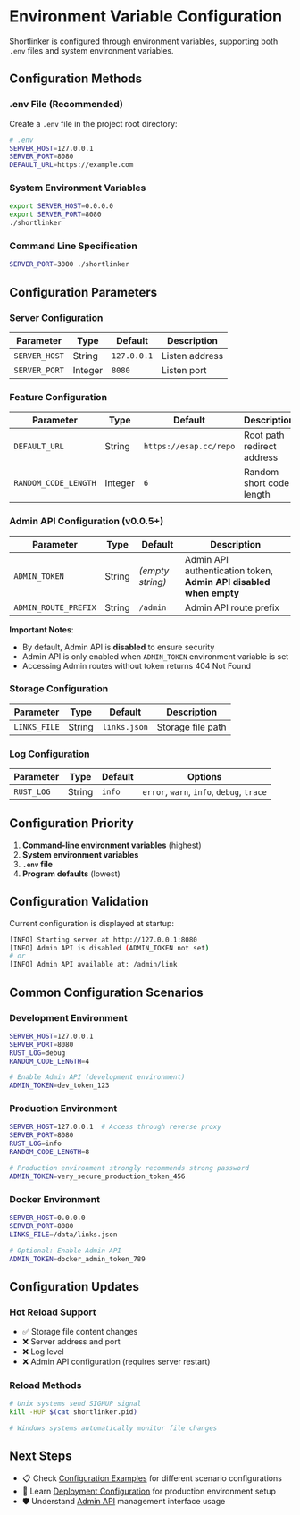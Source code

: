 # Environment Variable Configuration

Shortlinker is configured through environment variables, supporting both `.env` files and system environment variables.

## Configuration Methods

### .env File (Recommended)
Create a `.env` file in the project root directory:

```bash
# .env
SERVER_HOST=127.0.0.1
SERVER_PORT=8080
DEFAULT_URL=https://example.com
```

### System Environment Variables
```bash
export SERVER_HOST=0.0.0.0
export SERVER_PORT=8080
./shortlinker
```

### Command Line Specification
```bash
SERVER_PORT=3000 ./shortlinker
```

## Configuration Parameters

### Server Configuration

| Parameter | Type | Default | Description |
|-----------|------|---------|-------------|
| `SERVER_HOST` | String | `127.0.0.1` | Listen address |
| `SERVER_PORT` | Integer | `8080` | Listen port |

### Feature Configuration

| Parameter | Type | Default | Description |
|-----------|------|---------|-------------|
| `DEFAULT_URL` | String | `https://esap.cc/repo` | Root path redirect address |
| `RANDOM_CODE_LENGTH` | Integer | `6` | Random short code length |

### Admin API Configuration (v0.0.5+)

| Parameter | Type | Default | Description |
|-----------|------|---------|-------------|
| `ADMIN_TOKEN` | String | *(empty string)* | Admin API authentication token, **Admin API disabled when empty** |
| `ADMIN_ROUTE_PREFIX` | String | `/admin` | Admin API route prefix |

**Important Notes**:
- By default, Admin API is **disabled** to ensure security
- Admin API is only enabled when `ADMIN_TOKEN` environment variable is set
- Accessing Admin routes without token returns 404 Not Found

### Storage Configuration

| Parameter | Type | Default | Description |
|-----------|------|---------|-------------|
| `LINKS_FILE` | String | `links.json` | Storage file path |

### Log Configuration

| Parameter | Type | Default | Options |
|-----------|------|---------|---------|
| `RUST_LOG` | String | `info` | `error`, `warn`, `info`, `debug`, `trace` |

## Configuration Priority

1. **Command-line environment variables** (highest)
2. **System environment variables**
3. **`.env` file**
4. **Program defaults** (lowest)

## Configuration Validation

Current configuration is displayed at startup:

```bash
[INFO] Starting server at http://127.0.0.1:8080
[INFO] Admin API is disabled (ADMIN_TOKEN not set)
# or
[INFO] Admin API available at: /admin/link
```

## Common Configuration Scenarios

### Development Environment
```bash
SERVER_HOST=127.0.0.1
SERVER_PORT=8080
RUST_LOG=debug
RANDOM_CODE_LENGTH=4

# Enable Admin API (development environment)
ADMIN_TOKEN=dev_token_123
```

### Production Environment
```bash
SERVER_HOST=127.0.0.1  # Access through reverse proxy
SERVER_PORT=8080
RUST_LOG=info
RANDOM_CODE_LENGTH=8

# Production environment strongly recommends strong password
ADMIN_TOKEN=very_secure_production_token_456
```

### Docker Environment
```bash
SERVER_HOST=0.0.0.0
SERVER_PORT=8080
LINKS_FILE=/data/links.json

# Optional: Enable Admin API
ADMIN_TOKEN=docker_admin_token_789
```

## Configuration Updates

### Hot Reload Support
- ✅ Storage file content changes
- ❌ Server address and port
- ❌ Log level
- ❌ Admin API configuration (requires server restart)

### Reload Methods
```bash
# Unix systems send SIGHUP signal
kill -HUP $(cat shortlinker.pid)

# Windows systems automatically monitor file changes
```

## Next Steps

- 📋 Check [Configuration Examples](/en/config/examples) for different scenario configurations
- 🚀 Learn [Deployment Configuration](/en/deployment/) for production environment setup
- 🛡️ Understand [Admin API](/en/api/admin) management interface usage
